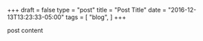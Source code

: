 +++
draft = false
type = "post"
title = "Post Title"
date = "2016-12-13T13:23:33-05:00"
tags = [
  "blog",
]
+++

post content